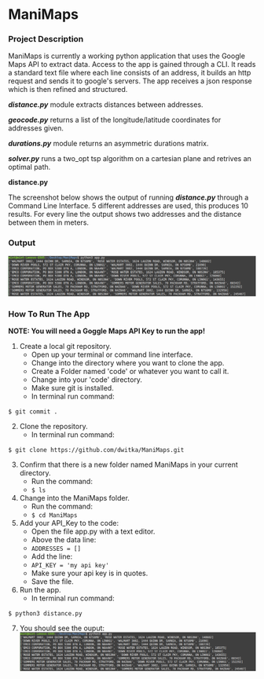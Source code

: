 # ManiMaps

### Project Description
ManiMaps is currently a working python application that uses the Google Maps API to extract data. Access to the app is gained 
through a CLI. It reads a standard text file where each line consists of an address, it builds an http request and sends it to 
google's servers. The app receives a json response which is then refined and structured.

***distance.py*** module extracts distances between addresses.

***geocode.py*** returns a list of the longitude/latitude coordinates for addresses given.

***durations.py*** module returns an asymmetric durations matrix.

***solver.py*** runs a two_opt tsp algorithm on a cartesian plane and retrives an optimal path.

**distance.py**

The screenshot below shows the output of running ***distance.py*** through a Command Line Interface.
5 different addresses are used, this produces 10 results. For every line the output shows two addresses 
and the distance between them in meters.

### Output
![Screenshot of the output using a CLI](output.png)

### How To Run The App
**NOTE: You will need a Goggle Maps API Key to run the app!**
1. Create a local git repository.
    - Open up your terminal or command line interface.
    - Change into the directory where you want to clone the app.
    - Create a Folder named 'code' or whatever you want to call it.
    - Change into your 'code' directory.
    - Make sure git is installed.
    - In terminal run command:
```
$ git commit .
```
2. Clone the repository.
    - In terminal run command:
```
$ git clone https://github.com/dwitka/ManiMaps.git
```
3. Confirm that there is a new folder named ManiMaps in your current directory.
    - Run the command:
    - ```$ ls```
4. Change into the ManiMaps folder.
    - Run the command:
    - ```$ cd ManiMaps```
5. Add your API_Key to the code:
   - Open the file app.py with a text editor.
   - Above the data line:
   - ```ADDRESSES = []```
   - Add the line:
   - ```API_KEY = 'my api key'```
   - Make sure your api key is in quotes.
   - Save the file.
6. Run the app.
    - In terminal run command:
```
$ python3 distance.py
```
7. You should see the ouput:
![Screenshot of the output using a CLI](output.png)
